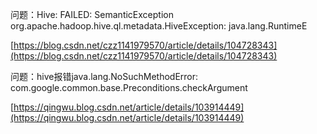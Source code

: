 
问题：Hive: FAILED: SemanticException org.apache.hadoop.hive.ql.metadata.HiveException: java.lang.RuntimeE

[https://blog.csdn.net/czz1141979570/article/details/104728343](https://blog.csdn.net/czz1141979570/article/details/104728343)

  

问题：hive报错java.lang.NoSuchMethodError: com.google.common.base.Preconditions.checkArgument

[https://qingwu.blog.csdn.net/article/details/103914449](https://qingwu.blog.csdn.net/article/details/103914449)